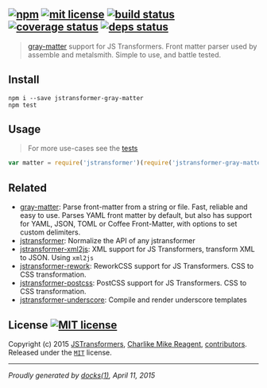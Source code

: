 ## [![npm][npmjs-img]][npmjs-url] [![mit license][license-img]][license-url] [![build status][travis-img]][travis-url] [![coverage status][coveralls-img]][coveralls-url] [![deps status][daviddm-img]][daviddm-url]

> [gray-matter](https://github.com/jonschlinkert/gray-matter) support for JS Transformers. Front matter parser used by assemble and metalsmith. Simple to use, and battle tested.

## Install
```
npm i --save jstransformer-gray-matter
npm test
```


## Usage
> For more use-cases see the [tests](./test/index.js)

```js
var matter = require('jstransformer')(require('jstransformer-gray-matter'));
```


## Related
- [gray-matter](https://github.com/jonschlinkert/gray-matter): Parse front-matter from a string or file. Fast, reliable and easy to use. Parses YAML front matter by default, but also has support for YAML, JSON, TOML or Coffee Front-Matter, with options to set custom delimiters.
- [jstransformer](https://github.com/jstransformers/jstransformer): Normalize the API of any jstransformer
- [jstransformer-xml2js](https://github.com/tunnckoCore/jstransformer-xml2js): XML support for JS Transformers, transform XML to JSON. Using `xml2js`
- [jstransformer-rework](https://github.com/jstransformers/jstransformer-rework): ReworkCSS support for JS Transformers. CSS to CSS transformation.
- [jstransformer-postcss](https://github.com/jstransformers/jstransformer-postcss): PostCSS support for JS Transformers. CSS to CSS transformation.
- [jstransformer-underscore](https://github.com/jstransformers/jstransformer-underscore): Compile and render underscore templates


## License [![MIT license][license-img]][license-url]
Copyright (c) 2015 [JSTransformers][jstransformers-url], [Charlike Mike Reagent][contrib-more], [contributors][contrib-graf].  
Released under the [`MIT`][license-url] license.


[jstransformers-url]: https://github.com/jstransformers

[npmjs-url]: http://npm.im/jstransformer-gray-matter
[npmjs-img]: https://img.shields.io/npm/v/jstransformer-gray-matter.svg?style=flat&label=jstransformer-gray-matter

[coveralls-url]: https://coveralls.io/r/jstransformers/jstransformer-gray-matter?branch=master
[coveralls-img]: https://img.shields.io/coveralls/jstransformers/jstransformer-gray-matter.svg?style=flat

[license-url]: https://github.com/jstransformers/jstransformer-gray-matter/blob/master/LICENSE.md
[license-img]: https://img.shields.io/badge/license-MIT-blue.svg?style=flat

[travis-url]: https://travis-ci.org/jstransformers/jstransformer-gray-matter
[travis-img]: https://img.shields.io/travis/jstransformers/jstransformer-gray-matter.svg?style=flat

[daviddm-url]: https://david-dm.org/jstransformers/jstransformer-gray-matter
[daviddm-img]: https://img.shields.io/david/jstransformers/jstransformer-gray-matter.svg?style=flat

[author-gratipay]: https://gratipay.com/tunnckoCore
[author-twitter]: https://twitter.com/tunnckoCore
[author-github]: https://github.com/tunnckoCore
[author-npmjs]: https://npmjs.org/~tunnckocore

[contrib-more]: http://j.mp/1stW47C
[contrib-graf]: https://github.com/jstransformers/jstransformer-gray-matter/graphs/contributors

***

_Proudly generated by [docks(1)](https://github.com/tunnckoCore), April 11, 2015_